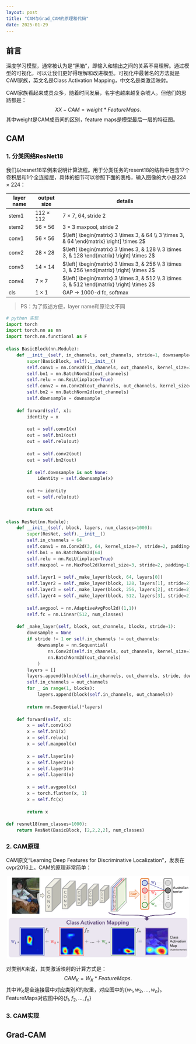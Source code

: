 ```yaml
---
layout: post
title: "CAM与Grad_CAM的原理和代码"
date: 2025-01-29
---
```


## 前言

深度学习模型，通常被认为是“黑箱”，即输入和输出之间的关系不易理解。通过模型的可视化，可以让我们更好得理解和改进模型。可视化中最著名的方法就是CAM家族，英文名是Class Activation Mapping，中文名是类激活映射。

CAM家族看起来成员众多，随着时间发展，名字也越来越复杂唬人。但他们的思路都是：
$$
XX-CAM = weight * FeatureMaps.
$$
其中weight是CAM成员间的区别，feature maps是模型最后一层的特征图。

## CAM

### 1. 分类网络ResNet18

我们以resnet18举例来说明计算流程。用于分类任务的resent18的结构中包含17个卷积层和1个全连接层，具体的细节可以参照下面的表格，输入图像的大小是224 $\times$ 224：


| layer name  | output size         | details                        |
|-------------|---------------------|--------------------------------|
| stem1       | 112 $\times$ 112    | 7 $\times$ 7, 64, stride 2     |
| stem2       | 56 $\times$ 56      | 3 $\times$ 3 maxpool, stride 2 |
| conv1       | 56 $\times$ 56      | $\left[ \begin{matrix} 3 \times 3, & 64 \\ 3 \times 3, & 64 \end{matrix} \right] \times 2$ |
| conv2       | 28 $\times$ 28      | $\left[ \begin{matrix} 3 \times 3, & 128 \\ 3 \times 3, & 128 \end{matrix} \right] \times 2$ |
| conv3       | 14 $\times$ 14      | $\left[ \begin{matrix} 3 \times 3, & 256 \\ 3 \times 3, & 256 \end{matrix} \right] \times 2$ |
| conv4       | 7 $\times$ 7        | $\left[ \begin{matrix} 3 \times 3, & 512 \\ 3 \times 3, & 512 \end{matrix} \right] \times 2$ |
| cls         | 1 $\times$ 1        | GAP -> 1000-d fc, softmax      |

> PS：为了叙述方便，layer name和原论文不同

```python
# python 实现
import torch
import torch.nn as nn
import torch.nn.functional as F

class BasicBlock(nn.Module):
    def __init__(self, in_channels, out_channels, stride=1, downsample=None):
        super(BasicBlock, self).__init__()
        self.conv1 = nn.Conv2d(in_channels, out_channels, kernel_size=3, stride=stride, padding=1, bias=False)
        self.bn1 = nn.BatchNorm2d(out_channels)
        self.relu = nn.ReLU(inplace=True)
        self.conv2 = nn.Conv2d(out_channels, out_channels, kernel_size=3, stride=1, padding=1, bias=False)
        self.bn2 = nn.BatchNorm2d(out_channels)
        self.downsample = downsample

    def forward(self, x):
        identity = x
        
        out = self.conv1(x)
        out = self.bn1(out)
        out = self.relu(out)

        out = self.conv2(out)
        out = self.bn2(out)

        if self.downsample is not None:
            identity = self.downsample(x)

        out += identity
        out = self.relu(out)

        return out

class ResNet(nn.Module):
    def __init__(self, block, layers, num_classes=1000):
        super(ResNet, self).__init__()
        self.in_channels = 64
        self.conv1 = nn.Conv2d(3, 64, kernel_size=7, stride=2, padding=3, bias=False)
        self.bn1 = nn.BatchNorm2d(64)
        self.relu = nn.ReLU(inplace=True)
        self.maxpool = nn.MaxPool2d(kernel_size=3, stride=2, padding=1)
    
        self.layer1 = self._make_layer(block, 64, layers[0])
        self.layer2 = self._make_layer(block, 128, layers[1], stride=2)
        self.layer3 = self._make_layer(block, 256, layers[2], stride=2)
        self.layer4 = self._make_layer(block, 512, layers[3], stride=2)
    
        self.avgpool = nn.AdaptiveAvgPool2d((1,1))
        self.fc = nn.Linear(512, num_classes)

    def _make_layer(self, block, out_channels, blocks, stride=1):
        downsample = None
        if stride != 1 or self.in_channels != out_channels:
            downsample = nn.Sequential(
                nn.Conv2d(self.in_channels, out_channels, kernel_size=1, stride=stride, bias=False),
                nn.BatchNorm2d(out_channels)
            )
        layers = []
        layers.append(block(self.in_channels, out_channels, stride, downsample))
        self.in_channels = out_channels
        for _ in range(1, blocks):
            layers.append(block(self.in_channels, out_channels))

        return nn.Sequential(*layers)
    
    def forward(self, x):
        x = self.conv1(x)
        x = self.bn1(x)
        x = self.relu(x)
        x = self.maxpool(x)

        x = self.layer1(x)
        x = self.layer2(x)
        x = self.layer3(x)
        x = self.layer4(x)

        x = self.avgpool(x)
        x = torch.flatten(x, 1)
        x = self.fc(x)

        return x
        
def resnet18(num_classes=1000):
    return ResNet(BasicBlock, [2,2,2,2], num_classes) 
```
### 2. CAM原理
CAM原文“Learning Deep Features for Discriminative Localization”，发表在cvpr2016上。CAM的原理非常简单：

<p align="center">
    <img src="_posts/cam&gradcam_image/cam.png" alt="CAM论文的示意图" width=500/>
</p>

对类别$K$来说，其类激活映射的计算方式是：
$$
CAM_{K} = W_{K} * FeatureMaps.
$$ 
其中$W_{K}$是全连接层中对应类别$K$的权重，对应图中的$\{w_{1}, w_{2}, ..., w_{n} \}$。FeatureMaps对应图中的$\{f_{1}, f_{2}, ..., f_{n} \}$

### 3. CAM实现

## Grad-CAM
